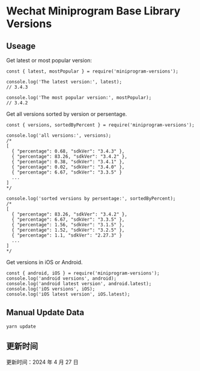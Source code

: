 
# Wechat Miniprogram Base Library Versions

## Useage

Get latest or most popular version:

```;
const { latest, mostPopular } = require('miniprogram-versions');

console.log('The latest version:', latest);
// 3.4.3

console.log('The most popular version:', mostPopular);
// 3.4.2

```

Get all versions sorted by version or persentage.

```
const { versions, sortedByPercent } = require('miniprogram-versions');

console.log('all versions:', versions);
/*
[
  { "percentage": 0.68, "sdkVer": "3.4.3" },
  { "percentage": 83.26, "sdkVer": "3.4.2" },
  { "percentage": 0.38, "sdkVer": "3.4.1" },
  { "percentage": 0.02, "sdkVer": "3.4.0" },
  { "percentage": 6.67, "sdkVer": "3.3.5" }
  ...
]
*/

console.log('sorted versions by persentage:', sortedByPercent);
/*
[
  { "percentage": 83.26, "sdkVer": "3.4.2" },
  { "percentage": 6.67, "sdkVer": "3.3.5" },
  { "percentage": 1.56, "sdkVer": "3.1.5" },
  { "percentage": 1.52, "sdkVer": "3.2.5" },
  { "percentage": 1.1, "sdkVer": "2.27.3" }
  ...
]
*/
```

Get versions in iOS or Android.

```
const { android, iOS } = require('miniprogram-versions');
console.log('android versions', android);
console.log('android latest version', android.latest);
console.log('iOS versions', iOS);
console.log('iOS latest version', iOS.latest);
```

## Manual Update Data

```
yarn update
```

## 更新时间

更新时间：2024 年 4 月 27 日
